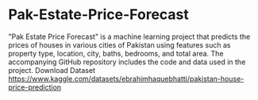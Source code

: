 # Pak-Estate-Price-Forecast
"Pak Estate Price Forecast" is a machine learning project that predicts the prices of houses in various cities of Pakistan using features such as property type, location, city, baths, bedrooms, and total area. The accompanying GitHub repository includes the code and data used in the project.
Download Dataset https://www.kaggle.com/datasets/ebrahimhaquebhatti/pakistan-house-price-prediction
